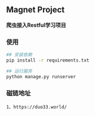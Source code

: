 ## Magnet Project

**爬虫接入Restful学习项目**

### 使用

```sh
## 安装依赖
pip install -r requirements.txt

## 运行服务
python manage.py runserver
```




### 磁链地址
    1、https://duo33.world/

